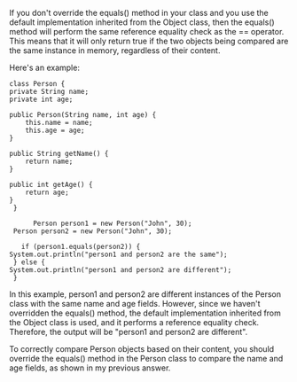 If you don't override the equals() method in your class and you use the default implementation inherited from the Object class, then the equals() method will perform the same reference equality check as the == operator. This means that it will only return true if the two objects being compared are the same instance in memory, regardless of their content.

Here's an example:


    class Person {
    private String name;
    private int age;

    public Person(String name, int age) {
        this.name = name;
        this.age = age;
    }

    public String getName() {
        return name;
    }

    public int getAge() {
        return age;
    }
     }

          Person person1 = new Person("John", 30);
     Person person2 = new Person("John", 30);

       if (person1.equals(person2)) {
    System.out.println("person1 and person2 are the same");
     } else {
    System.out.println("person1 and person2 are different");
     }
  In this example, person1 and person2 are different instances of the Person class with the same name and age fields. However, since we haven't overridden      the equals() method, the default implementation inherited from the Object class is used, and it performs a reference equality check. Therefore, the output will be "person1 and person2 are different".

To correctly compare Person objects based on their content, you should override the equals() method in the Person class to compare the name and age fields, as shown in my previous answer.